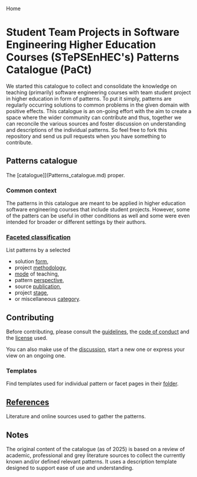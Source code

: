 Home
# Student Team Projects in Software Engineering Higher Education Courses (STePSEnHEC's) Patterns Catalogue (PaCt)

We started this catalogue to collect and consolidate the knowledge on teaching (primarily) software engineering courses with team student project in higher education in form of patterns. To put it simply, patterns are regularly occurring solutions to common problems in the given domain with positive effects.  This catalogue is an on-going effort with the aim to create a space where the wider community can contribute and thus, together we can reconcile the various sources and foster discussion on understanding and descriptions of the individual patterns. So feel free to fork this repository and send us pull requests when you have something to contribute.

## Patterns catalogue

The [catalogue]](Patterns_catalogue.md) proper.

### Common context

The patterns in this catalogue are meant to be applied in higher education software engineering courses that include student projects. However, some of the patters can be useful in other conditions as well and some were even intended for broader or different settings by their authors.

### [Faceted classification](catalogue/facets/facets.md)

List patterns by a selected
- solution [form](catalogue/facets/forms/forms.md),
- project [methodology](catalogue/facets/methodologies/methodologies.md),
- [mode](catalogue/facets/modes/modes.md) of teaching,
- pattern [perspective](catalogue/facets/perspectives/perspectives.md),
- source [publication](catalogue/facets/publications/publications.md),
- project [stage](catalogue/facets/stages/stages.md),
- or miscellaneous [category](catalogue/facets/categories/categories.md).

## Contributing

Before contributing, please consult the [guidelines](CONTRIBUTING.md), the [code of conduct](CODE_OF_CONDUCT.md) and the [license](LICENSE) used. 

You can also make use of the [discussion](https://github.com/ReliSA/STePSEnHECs-PaCt/discussions), start a new one or express your view on an ongoing one.

### Templates

Find templates used for individual pattern or facet pages in their [folder](templates).

## [References](References.md)

Literature and online sources used to gather the patterns.

## Notes

The original content of the catalogue (as of 2025) is based on a review of academic, professional and grey literature sources to collect the currently known and/or defined relevant patterns.  It uses a description template designed to support ease of use and understanding.  
